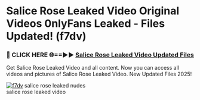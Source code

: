 # Salice Rose Leaked Video Original Videos 0nlyFans Leaked - Files Updated! (f7dv)

<h3>🔴 CLICK HERE 🌐==►► <a href="https://tinyurl.com/x26r9saj" rel="nofollow">Salice Rose Leaked Video Updated Files</a></h3>

Get Salice Rose Leaked Video and all content. Now you can access all videos and pictures of Salice Rose Leaked Video. New Updated Files 2025!

[![f7dv](https://i.imgur.com/LkgZPqh.gif)](https://tinyurl.com/x26r9saj)
salice rose leaked nudes<br>
salice rose leaked video
